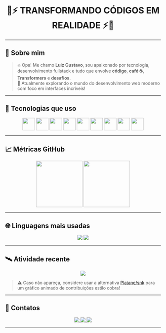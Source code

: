 <h1 align="center">🤖⚡ TRANSFORMANDO CÓDIGOS EM REALIDADE ⚡🤖</h1>


---

## 🧠 Sobre mim

> 🔥 Opa! Me chamo **Luiz Gustavo**, sou apaixonado por tecnologia, desenvolvimento fullstack e tudo que envolve **código**, **café ☕**, **Transformers** e **desafios**.  
> 🚀 Atualmente explorando o mundo do desenvolvimento web moderno com foco em interfaces incríveis!

---

## 🧰 Tecnologias que uso

<p align="center">
  <img src="https://cdn.jsdelivr.net/gh/devicons/devicon/icons/react/react-original.svg" height="40"/>
  <img src="https://cdn.jsdelivr.net/gh/devicons/devicon/icons/nextjs/nextjs-line.svg" height="40"/>
  <img src="https://cdn.jsdelivr.net/gh/devicons/devicon/icons/nodejs/nodejs-original.svg" height="40"/>
  <img src="https://cdn.jsdelivr.net/gh/devicons/devicon/icons/kotlin/kotlin-original.svg" height="40"/>
  <img src="https://cdn.jsdelivr.net/gh/devicons/devicon/icons/angularjs/angularjs-original.svg" height="40"/>
  <img src="https://cdn.jsdelivr.net/gh/devicons/devicon/icons/python/python-original.svg" height="40"/>
  <img src="https://cdn.jsdelivr.net/gh/devicons/devicon/icons/html5/html5-original.svg" height="40"/>
  <img src="https://cdn.jsdelivr.net/gh/devicons/devicon/icons/css3/css3-original.svg" height="40"/>
  <img src="https://cdn.jsdelivr.net/gh/devicons/devicon/icons/javascript/javascript-original.svg" height="40"/>
</p>

---

## 📈 Métricas GitHub

<div align="center">
  <img height="150em" src="https://github-readme-stats.vercel.app/api?username=Luyzao&show_icons=true&theme=tokyonight&hide_border=true&icon_color=ff0000&text_color=00ff00"/>
  <img height="150em" src="https://streak-stats.demolab.com/?user=Luyzao&theme=tokyonight&hide_border=true&ring=ff0000&fire=00ff00"/>
</div>

---

## 🌐 Linguagens mais usadas

<p align="center">
  <img src="https://github-readme-stats.vercel.app/api/top-langs/?username=Luyzao&layout=compact&theme=tokyonight&hide_border=true&langs_count=8"/>
   <img src="https://github-readme-activity-graph.vercel.app/graph?username=Luyzao&theme=react-dark&bg_color=1a1b27&color=00ff00&line=ff0000&point=ffffff&hide_border=true"/>
</p>

---

## 🛰️ Atividade recente

<p align="center">
  <img src="https://github-readme-activity-graph.vercel.app/graph?username=Luyzao&theme=react-dark&bg_color=1a1b27&color=00ff00&line=ff0000&point=ffffff&hide_border=true"/>
</p>

> ⚠️ Caso não apareça, considere usar a alternativa [Platane/snk](https://github.com/Platane/snk) para um gráfico animado de contribuições estilo cobra!

---

## 🔗 Contatos

<p align="center">
  <a href="mailto:jhhhhhhh58@gmail.com">
    <img src="https://img.shields.io/badge/Gmail-ff0000?style=for-the-badge&logo=gmail&logoColor=white"/>
  </a>
  <a href="https://www.instagram.com/Luyzaohp" target="_blank">
    <img src="https://img.shields.io/badge/Instagram-00ff00?style=for-the-badge&logo=instagram&logoColor=white"/>
  </a>
  <a href="https://www.linkedin.com/in/luiz-gustavo-687b6721b/" target="_blank">
    <img src="https://img.shields.io/badge/LinkedIn-white?style=for-the-badge&logo=linkedin&logoColor=0A66C2"/>
  </a>
</p>

---


